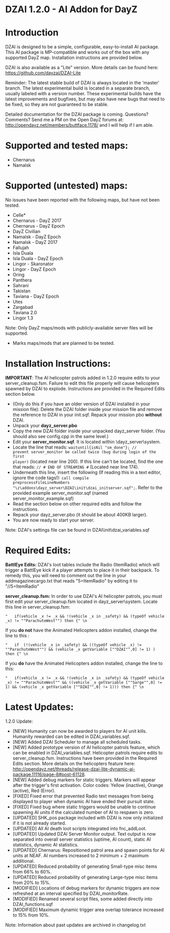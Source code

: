DZAI 1.2.0 - AI Addon for DayZ
============


Introduction
============

DZAI is designed to be a simple, configurable, easy-to-install AI package. This AI package is MP-compatible and works out of the box with any supported DayZ map. Installation instructions are provided below.

DZAI is also available as a "Lite" version. More details can be found here: https://github.com/dayzai/DZAI-Lite

Reminder: The latest stable build of DZAI is always located in the 'master' branch. The latest experimental build is located in a separate branch, usually labeled with a version number. These experimental builds have the latest improvements and bugfixes, but may also have new bugs that need to be fixed, so they are not guaranteed to be stable.

Detailed documentation for the DZAI package is coming. Questions? Comments? Send me a PM on the Open DayZ forums at: http://opendayz.net/members/buttface.1178/ and I will help if I am able.


Supported and tested maps:
============
- Chernarus
- Namalsk

Supported (untested) maps:
============
No issues have been reported with the following maps, but have not been tested.
- Celle*
- Chernarus - DayZ 2017
- Chernarus - DayZ Epoch
- DayZ Civilian
- Namalsk - DayZ Epoch
- Namalsk - DayZ 2017
- Fallujah
- Isla Duala
- Isla Duala - DayZ Epoch
- Lingor - Skaronator
- Lingor - DayZ Epoch
- Oring
- Panthera
- Sahrani
- Takistan
- Taviana - DayZ Epoch
- Utes
- Zargabad
- Taviana 2.0
- Lingor 1.3

Note: Only DayZ maps/mods with publicly-available server files will be supported.
* Marks maps/mods that are planned to be tested.

Installation Instructions:
============
<b>IMPORTANT</b>: The AI helicopter patrols added in 1.2.0 require edits to your server_cleanup.fsm. Failure to edit this file properly will cause helicopters spawned by DZAI to explode. Instructions are provided in the Required Edits section below.
- (Only do this if you have an older version of DZAI installed in your mission file): Delete the DZAI folder inside your mission file and remove the reference to DZAI in your init.sqf. Repack your mission pbo <b>without</b> DZAI.
- Unpack your <b>dayz_server.pbo</b>
- Copy the new DZAI folder inside your unpacked dayz_server folder. (You should also see config.cpp in the same level.)
- Edit your <b>server_monitor.sqf</b>. It is located within \dayz_server\system. 
- Locate the line that reads: <code>waituntil{isNil "sm_done"}; // prevent server_monitor be called twice (bug during login of the first player)</code> (located near line 200). If this line can't be located, find the one that reads: <code>// # END OF STREAMING #</code> (Located near line 174).
- Underneath this line, insert the following (If reading this in a text editor, ignore the code tags!): <code>call compile preprocessFileLineNumbers "\z\addons\dayz_server\DZAI\init\dzai_initserver.sqf";</code>. Refer to the provided example server_monitor.sqf (named server_monitor_example.sqf)
- Read the section below on other required edits and follow the instructions.
- Repack your dayz_server.pbo (it should be about 400KB larger).
- You are now ready to start your server.

Note: DZAI's settings file can be found in DZAI\init\dzai_variables.sqf

Required Edits:
============

<b>BattlEye Edits:</b>
DZAI's loot tables include the Radio (ItemRadio) which will trigger a BattlEye kick if a player attempts to place it in their backpack. To remedy this, you will need to comment out the line in your addmagazinecargo.txt that reads "5=ItemRadio" by editing it to "//5=ItemRadio"

<b>server_cleanup.fsm:</b>
In order to use DZAI's AI helicopter patrols, you must first edit your server_cleanup.fsm located in dayz_server\system. Locate this line in server_cleanup.fsm:


	"  	if(vehicle _x != _x && !(vehicle _x in _safety) && (typeOf vehicle _x) != ""ParachuteWest"") then {" \n

	
If you <b>do not</b> have the Animated Helicopters addon installed, change the line to this :


	"  	if  (!(vehicle _x in _safety) && ((typeOf vehicle _x) != ""ParachuteWest"") && (vehicle _x getVariable [""DZAI"",0] != 1) ) then {" \n
 
 
If you <b>do</b> have the Animated Helicopters addon installed, change the line to this:


	"  	if(vehicle _x != _x && !(vehicle _x in _safety) && (typeOf vehicle _x) != ""ParachuteWest"" && ((vehicle _x getVariable [""Sarge"",0] != 1) && (vehicle _x getVariable [""DZAI"",0] != 1))) then {" \n

	
Latest Updates:
============

1.2.0 Update:

- [NEW] Humanity can now be awarded to players for AI unit kills. Humanity rewarded can be edited in DZAI_variables.sqf.
- [NEW] Added DZAI Scheduler to manage all scheduled tasks.
- [NEW] Added prototype version of AI helicopter patrols feature, which can be enabled in DZAI_variables.sqf. Helicopter patrols require edits to server_cleanup.fsm. Instructions have been provided in the Required Edits section. More details on the helicopters feature here: http://opendayz.net/threads/release-dzai-lite-dynamic-ai-package.11116/page-8#post-61128.
- [NEW] Added debug markers for static triggers. Markers will appear after the trigger's first activation. Color codes: Yellow (inactive), Orange (active), Red (Error).
- [FIXED] Fixed error that prevented Radio text messages from being displayed to player when dynamic AI have ended their pursuit state.
- [FIXED] Fixed bug where static triggers would be unable to continue spawning AI units if the calculated number of AI to respawn is zero.
- [UPDATED] SHK_pos package included with DZAI is now only initialized if it is not already started.
- [UPDATED] All AI death loot scripts integrated into fnc_addLoot.
- [UPDATED] Updated DZAI Server Monitor output. Text output is now separated into overall server statistics (uptime, AI count), static AI statistics, dynamic AI statistics.
- [UPDATED] Chernarus: Repositioned patrol area and spawn points for AI units at NEAF. AI numbers increased to 2 minimum + 2 maximum additional.
- [UPDATED] Reduced probability of generating Small-type misc items from 66% to 60%.
- [UPDATED] Reduced probability of generating Large-type misc items from 20% to 15%.
- [MODIFIED] Locations of debug markers for dynamic triggers are now refreshed at an interval specified by DZAI_monitorRate.
- [MODIFIED] Renamed several script files, some added directly into DZAI_functions.sqf
- [MODIFIED] Maximum dynamic trigger area overlap tolerance increased to 15% from 10%.

Note: Information about past updates are archived in changelog.txt

